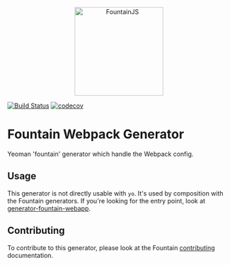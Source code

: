 <p align="center">
  <a href="http://fountainjs.io/">
    <img alt="FountainJS" src="http://fountainjs.io/assets/imgs/fountain.png" width="200">
  </a>
</p>

[![Build Status](https://travis-ci.org/FountainJS/generator-fountain-webpack.svg?branch=master)](https://travis-ci.org/FountainJS/generator-fountain-webpack)
[![codecov](https://codecov.io/gh/FountainJS/generator-fountain-webpack/branch/master/graph/badge.svg)](https://codecov.io/gh/FountainJS/generator-fountain-webpack)

# Fountain Webpack Generator

Yeoman 'fountain' generator which handle the Webpack config.

## Usage

This generator is not directly usable with `yo`. It's used by composition with the Fountain generators. If you're looking for the entry point, look at [generator-fountain-webapp](https://github.com/FountainJS/generator-fountain-webapp).

## Contributing

To contribute to this generator, please look at the Fountain [contributing](http://fountainjs.io/doc/contributing) documentation.
